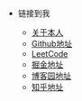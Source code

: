 <!-- _navbar.md -->

* 链接到我  

  - [关于本人](https://github.com/javaminus) 

  * [Github地址](https://github.com/javaminus)
  * [LeetCode](https://leetcode.cn/u/create-heart/)
  * [掘金地址]()
  * [博客园地址]()
  * [知乎地址]()
